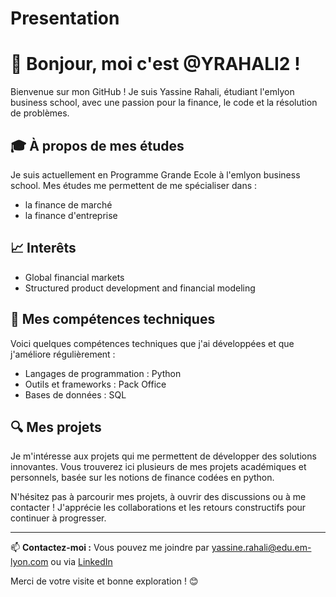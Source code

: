 # Presentation

# 👋 Bonjour, moi c'est @YRAHALI2 !

Bienvenue sur mon GitHub ! Je suis Yassine Rahali, étudiant l'emlyon business school, avec une passion pour la finance, le code et la résolution de problèmes.

## 🎓 À propos de mes études

Je suis actuellement en Programme Grande Ecole à l'emlyon business school. Mes études me permettent de me spécialiser dans :
- la finance de marché 
- la finance d'entreprise

## 📈 Interêts 

- Global financial markets
- Structured product development and financial modeling

## 🚀 Mes compétences techniques

Voici quelques compétences techniques que j'ai développées et que j'améliore régulièrement :
- Langages de programmation : Python
- Outils et frameworks : Pack Office
- Bases de données : SQL

## 🔍 Mes projets

Je m'intéresse aux projets qui me permettent de développer des solutions innovantes. Vous trouverez ici plusieurs de mes projets académiques et personnels, basée sur les notions de finance codées en python.


N'hésitez pas à parcourir mes projets, à ouvrir des discussions ou à me contacter ! J'apprécie les collaborations et les retours constructifs pour continuer à progresser.

---
📫 **Contactez-moi :** Vous pouvez me joindre par yassine.rahali@edu.em-lyon.com ou via [LinkedIn](https://www.linkedin.com/in/yrahali/)


Merci de votre visite et bonne exploration ! 😊

